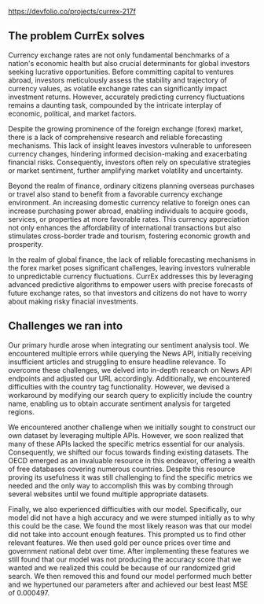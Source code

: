 https://devfolio.co/projects/currex-217f

## The problem CurrEx solves
Currency exchange rates are not only fundamental benchmarks of a nation's economic health but also crucial determinants for global investors seeking lucrative opportunities. Before committing capital to ventures abroad, investors meticulously assess the stability and trajectory of currency values, as volatile exchange rates can significantly impact investment returns. However, accurately predicting currency fluctuations remains a daunting task, compounded by the intricate interplay of economic, political, and market factors.

Despite the growing prominence of the foreign exchange (forex) market, there is a lack of comprehensive research and reliable forecasting mechanisms. This lack of insight leaves investors vulnerable to unforeseen currency changes, hindering informed decision-making and exacerbating financial risks. Consequently, investors often rely on speculative strategies or market sentiment, further amplifying market volatility and uncertainty.

Beyond the realm of finance, ordinary citizens planning overseas purchases or travel also stand to benefit from a favorable currency exchange environment. An increasing domestic currency relative to foreign ones can increase purchasing power abroad, enabling individuals to acquire goods, services, or properties at more favorable rates. This currency appreciation not only enhances the affordability of international transactions but also stimulates cross-border trade and tourism, fostering economic growth and prosperity.

In the realm of global finance, the lack of reliable forecasting mechanisms in the forex market poses significant challenges, leaving investors vulnerable to unpredictable currency fluctuations. CurrEx addresses this by leveraging advanced predictive algorithms to empower users with precise forecasts of future exchange rates, so that investors and citizens do not have to worry about making risky finacial investments.

## Challenges we ran into
Our primary hurdle arose when integrating our sentiment analysis tool. We encountered multiple errors while querying the News API, initially receiving insufficient articles and struggling to ensure headline relevance. To overcome these challenges, we delved into in-depth research on News API endpoints and adjusted our URL accordingly. Additionally, we encountered difficulties with the country tag functionality. However, we devised a workaround by modifying our search query to explicitly include the country name, enabling us to obtain accurate sentiment analysis for targeted regions.

We encountered another challenge when we initially sought to construct our own dataset by leveraging multiple APIs. However, we soon realized that many of these APIs lacked the specific metrics essential for our analysis. Consequently, we shifted our focus towards finding existing datasets. The OECD emerged as an invaluable resource in this endeavor, offering a wealth of free databases covering numerous countries. Despite this resource proving its usefulness it was still challenging to find the specific metrics we needed and the only way to accomplish this was by combing through several websites until we found multiple appropriate datasets.

Finally, we also experienced difficulties with our model. Specifically, our model did not have a high accuracy and we were stumped initially as to why this could be the case. We found the most likely reason was that our model did not take into account enough features. This prompted us to find other relevant features. We then used gold per ounce prices over time and government national debt over time. After implementing these features we still found that our model was not producing the accuracy score that we wanted and we realized this could be because of our randomized grid search. We then removed this and found our model performed much better and we hypertuned our parameters after and achieved our best least MSE of 0.000497.
